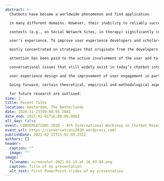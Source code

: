 ```yaml
---
abstract: >-
  Chatbots have become a worldwide phenomenon and find application

  in many different domains. However, their inability to reliably succeed in social

  contexts (e.g., on Social Network Sites, in therapy) significantly influences the

  user’s experience. To improve user experience developers and scholars have

  mostly concentrated on strategies that originate from the developers’ side. Less

  attention has been paid to the active involvement of the user and to potential customization options. Several psychological mechanisms suggest active customization to facilitate user engagement with the technology and potentially cushion

  conversational issues that still widely exist in today’s chatbot interactions. Reviewing existing literature and related empirical findings on this topic, we advocate the position that active User-Chatbot-Customization has great potential for

  user experience design and the improvement of user engagement in particular.

  Going forward, certain theoretical, empirical and methodological aspects discussed here must be overcome in order to further exploit this potential. Directions

  for future research are outlined.
view: 2
title: Recent Talks
location: Amsterdam, The Netherlands
date: 2020-11-23T09:00:05.208Z
date_end: 2021-02-01T16:00:00.000Z
all_day: false
event: CONVERSATIONS 2020 - 4th International Workshop on Chatbot Research
event_url: https://conversations2020.wordpress.com/
publishDate: 2021-02-15T15:02:05.251Z
authors: []
header:
  caption: ""
  image: ""
image:
  filename: screenshot-2021-02-15-at-16.03.04.png
  caption: Title of my presentation
  alt_text: First PowerPoint slides of my presentation
---
```

